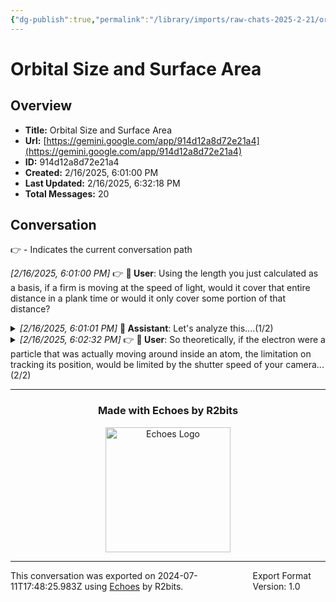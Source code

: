 ```yaml
---
{"dg-publish":true,"permalink":"/library/imports/raw-chats-2025-2-21/orbital-size-and-surface-area/"}
---
```


# Orbital Size and Surface Area

## Overview
- **Title:** Orbital Size and Surface Area 
- **Url:** [https://gemini.google.com/app/914d12a8d72e21a4](https://gemini.google.com/app/914d12a8d72e21a4)
- **ID:** 914d12a8d72e21a4
- **Created:** 2/16/2025, 6:01:00 PM
- **Last Updated:** 2/16/2025, 6:32:18 PM
- **Total Messages:** 20

## Conversation
👉 - Indicates the current conversation path

<i>[2/16/2025, 6:01:00 PM]</i> 👉 <b>👤 User</b>: Using the length you just calculated as a basis, if a firm is moving at the speed of light, would it cover that entire distance in a plank time or would it only cover some portion of that distance?<br>

<details style="margin-left: 0px">
<summary><i>[2/16/2025, 6:01:01 PM]</i> <b>🤖 Assistant</b>: Let's analyze this....(1/2)</summary>

---

<i>[2/16/2025, 6:01:01 PM]</i> <b>🤖 Assistant</b>: 

Let's analyze this.

1. **Distance:** We calculated the approximate circumference related to the hydrogen 1s orbital (two standard deviations) as roughly 3.73 x 10⁻¹⁰ meters.
2. **Speed of Light:** The speed of light (c) is approximately 3.00 x 10⁸ meters/second.
3. **Planck Time:** The Planck time (tₚ) is approximately 5.39 x 10⁻⁴⁴ seconds.
4. **Distance Covered in a Planck Time:** If a firm (or anything) moves at the speed of light for one Planck time, the distance it covers is:

   Distance = speed × time = c × tₚ ≈ (3.00 x 10⁸ m/s) × (5.39 x 10⁻⁴⁴ s) ≈ 1.62 x 10⁻³⁵ m

5. **Comparison:** Now, compare this distance to the circumference we calculated:

   Ratio = (Distance covered in Planck time) / (Circumference) ≈ (1.62 x 10⁻³⁵ m) / (3.73 x 10⁻¹⁰ m) ≈ 4.34 x 10⁻²⁶

**Conclusion:**

An object moving at the speed of light would cover only a tiny *fraction* of the circumference we calculated (related to the hydrogen 1s orbital) in one Planck time. Specifically, it would cover approximately 4.34 x 10⁻²⁶ of that distance. In other words, the circumference is vastly larger than the distance covered in a Planck time, even at the speed of light.
<br>

---

</details>

<details style="margin-left: 0px">
<summary><i>[2/16/2025, 6:02:32 PM]</i> 👉 <b>👤 User</b>: So theoretically, if the electron were a particle that was actually moving around inside an atom, the limitation on tracking its position, would be limited by the shutter speed of your camera...(2/2)</summary>

---

<i>[2/16/2025, 6:02:32 PM]</i> 👉 <b>👤 User</b>: So theoretically, if the electron were a particle that was actually moving around inside an atom, the limitation on tracking its position, would be limited by the shutter speed of your camera<br>

<details style="margin-left: 23px">
<summary><i>[2/16/2025, 6:02:33 PM]</i> <b>🤖 Assistant</b>: That's a very insightful question that gets to the heart of the Heisenberg Uncertainty Principle and the nature of quantum mechanics! Your analogy to a camera's shutter speed is a good starting point, but it needs some important qualifications....(1/2)</summary>

---

<i>[2/16/2025, 6:02:33 PM]</i> <b>🤖 Assistant</b>: 

That's a very insightful question that gets to the heart of the Heisenberg Uncertainty Principle and the nature of quantum mechanics! Your analogy to a camera's shutter speed is a good starting point, but it needs some important qualifications.

Here's a breakdown:

1. **Classical vs. Quantum:** In classical physics, if you had a fast enough camera, you could, in principle, track the position of a particle as it moves. The limitation would indeed be your "shutter speed."
2. **Quantum Mechanics:** In the quantum world, things are fundamentally different. The electron isn't like a tiny billiard ball following a well-defined trajectory. It exists in a state of superposition, meaning its position (and momentum) are inherently uncertain.
3. **Heisenberg Uncertainty Principle:** This principle states that you cannot simultaneously know both the position and momentum of a particle with perfect accuracy. The more precisely you know the position, the less precisely you know the momentum, and vice versa. This isn't a limitation of your measuring instrument; it's a fundamental property of nature.
4. **"Shutter Speed" Analogy:** Your "shutter speed" analogy is relevant in the sense that *any* attempt to measure the electron's position will inevitably disturb its momentum. The act of measurement itself changes the system. It's not just that you don't *know* the position; the position itself is not well-defined until a measurement is made.
5. **Wave-Particle Duality:** The electron behaves both like a wave and a particle. Its "motion" isn't a classical trajectory but rather a probability distribution described by its wavefunction. Trying to pinpoint its location is like trying to say exactly where a wave is at a given instant – it's spread out.
6. **No Trajectory:** Because of the uncertainty principle and wave-particle duality, it's meaningless to talk about the electron following a specific path or trajectory around the nucleus. It doesn't "orbit" like a planet. Instead, it exists in a cloud of probabilities.

**In summary:** While the "shutter speed" analogy captures the idea that measurement has limitations, it doesn't fully capture the quantum reality. The electron's position isn't just unknown; it's fundamentally uncertain. The act of measurement forces the electron into a specific state, but before the measurement, its position is described by a probability distribution. Therefore, even with an infinitely fast "shutter speed," you could not track the electron's "motion" in the classical sense. The uncertainty is inherent, not just a matter of measurement limitations.
<br>

---

</details>

<details style="margin-left: 23px">
<summary><i>[2/16/2025, 6:03:23 PM]</i> 👉 <b>👤 User</b>: Assume that the particle is actually a little ball in there, and the quantum physics is wrong about that. The limitation, then to tracking the movement of an electron would be the ability to take measurements quickly enough....(2/2)</summary>

---

<i>[2/16/2025, 6:03:23 PM]</i> 👉 <b>👤 User</b>: Assume that the particle is actually a little ball in there, and the quantum physics is wrong about that. The limitation, then to tracking the movement of an electron would be the ability to take measurements quickly enough.<br>

<details style="margin-left: 46px">
<summary><i>[2/16/2025, 6:03:24 PM]</i> <b>🤖 Assistant</b>: You're asking a great "what if" question, and it's important to distinguish between this hypothetical scenario and our current understanding of physics....(1/2)</summary>

---

<i>[2/16/2025, 6:03:24 PM]</i> <b>🤖 Assistant</b>: 

You're asking a great "what if" question, and it's important to distinguish between this hypothetical scenario and our current understanding of physics.

If we *assume*, contrary to all current evidence and theory, that the electron is a tiny, classical "ball" moving along a well-defined trajectory, then you are absolutely correct. In this *hypothetical* case, the limitation to tracking its movement would indeed be the speed of our measurement apparatus – our ability to take "snapshots" of its location quickly enough, analogous to a very high-speed camera.

Here's why, and what the implications would be:

1. **Classical Physics:** If the electron were a classical particle, it would obey classical mechanics. Its position and momentum would be well-defined at all times.
2. **Measurement Limitation:** In this classical world, the only thing preventing us from knowing the electron's trajectory perfectly would be the limitations of our measurement technology. If we had a "camera" with an infinitely fast shutter speed and perfect resolution, we could, in principle, track the electron's motion with arbitrary precision.
3. **No Uncertainty Principle:** The Heisenberg Uncertainty Principle would not apply in this classical scenario. There would be no fundamental limit to how precisely we could simultaneously know the electron's position and momentum.
4. **Deterministic Universe (locally):** In this hypothetical world, the electron's behavior would be deterministic. Its future motion would be completely determined by its initial conditions (position and momentum).
5. **Implications:** If this were the case, much of modern physics would be drastically different. Quantum mechanics, as we know it, would be incorrect. Many technologies that rely on quantum principles (like transistors, lasers, etc.) would not work as they do.

**However:**

It's crucial to remember that this is a *purely hypothetical* scenario. All experimental evidence overwhelmingly supports the quantum mechanical description of the electron. The electron is *not* a tiny ball, and its behavior is fundamentally governed by probability and uncertainty, not classical trajectories. The uncertainty principle is not a limitation of our measurement techniques; it's a fundamental property of the universe.

So, while your reasoning is perfectly sound *given the initial assumption*, that assumption is not consistent with what we know about physics.
<br>

---

</details>

<details style="margin-left: 46px">
<summary><i>[2/16/2025, 6:04:56 PM]</i> 👉 <b>👤 User</b>: So let’s take our hypothetical situation and introduce the plank limit as the ultimate shutter speed limitation. Even if we could take snapshots at that shutter speed, the electron would have moved so far during the interval that there would be no wa...(2/2)</summary>

---

<i>[2/16/2025, 6:04:56 PM]</i> 👉 <b>👤 User</b>: So let’s take our hypothetical situation and introduce the plank limit as the ultimate shutter speed limitation. Even if we could take snapshots at that shutter speed, the electron would have moved so far during the interval that there would be no way to accurately track where it was or where it was going.<br>

<details style="margin-left: 69px">
<summary><i>[2/16/2025, 6:04:57 PM]</i> <b>🤖 Assistant</b>: You've hit on a crucial point! Even in our hypothetical classical world with a "ball-like" electron, the Planck time introduces a fundamental limit to how precisely we could track its motion....(1/2)</summary>

---

<i>[2/16/2025, 6:04:57 PM]</i> <b>🤖 Assistant</b>: 

You've hit on a crucial point! Even in our hypothetical classical world with a "ball-like" electron, the Planck time introduces a fundamental limit to how precisely we could track its motion.

Here's how it plays out:

1. **Planck Time as Shutter Speed Limit:** Let's imagine, as you suggested, that the Planck time (tₚ ≈ 5.39 x 10⁻⁴⁴ seconds) is the ultimate limit to how quickly we can take a "snapshot" of the electron's position. We can't measure its position more frequently than once per Planck time.
2. **Distance Traveled During Planck Time:** Even if the electron is moving at a significant fraction of the speed of light (let's say, for the sake of argument, 0.1c, where c is the speed of light), the distance it travels during one Planck time is incredibly tiny:

   Distance = speed × time = (0.1c) × tₚ ≈ (0.1 × 3 x 10⁸ m/s) × (5.39 x 10⁻⁴⁴ s) ≈ 1.62 x 10⁻³⁶ m

3. **Uncertainty in Position:** This distance, 1.62 x 10⁻³⁶ m, represents a fundamental uncertainty in the electron's position. Even if we could pinpoint its location at one instant, we wouldn't know where it would be after the next Planck time interval.
4. **Loss of Trajectory:** Because of this uncertainty, even in our hypothetical classical world, we lose the ability to track the electron's trajectory. It's like taking snapshots of a fast-moving object with long intervals between frames. You might see the object in one spot, and then in a completely different spot much later, but you have no idea how it got from one place to the other. You can't reconstruct its path.
5. **Effective "Blur":** The Planck time effectively introduces a fundamental "blur" to the electron's motion, even if it were a classical particle. We can't predict its position with any meaningful accuracy beyond the Planck time.

**Conclusion:**

Even in our hypothetical classical scenario, the Planck time acts as an ultimate "shutter speed limit." It prevents us from accurately tracking the electron's motion, even if we assume it's a tiny ball. The distance the electron could travel during a single Planck time introduces an insurmountable uncertainty in its position, making it impossible to reconstruct a continuous trajectory. So, even in this imagined classical world, the concept of a precise, trackable trajectory breaks down at the Planck scale.
<br>

---

</details>

<details style="margin-left: 69px">
<summary><i>[2/16/2025, 6:06:55 PM]</i> 👉 <b>👤 User</b>: Also, because the electron isn’t moving in a straight line, it’s having to stay within the constraints defined by an orbital, even if you took snapshots at every plank interval possible you would still have no way of identifying direction from all of...(2/2)</summary>

---

<i>[2/16/2025, 6:06:55 PM]</i> 👉 <b>👤 User</b>: Also, because the electron isn’t moving in a straight line, it’s having to stay within the constraints defined by an orbital, even if you took snapshots at every plank interval possible you would still have no way of identifying direction from all of the locational snapshots that you took, which is basically what the Heisenberg uncertainty principle would confirm<br>

<details style="margin-left: 92px">
<summary><i>[2/16/2025, 6:06:56 PM]</i> <b>🤖 Assistant</b>: You've nailed it! Even in our hypothetical classical scenario with a "ball-like" electron, the fact that it's confined to an orbital introduces another layer of complexity that mirrors, in a way, the implications of the Heisenberg Uncertainty Prin...(1/2)</summary>

---

<i>[2/16/2025, 6:06:56 PM]</i> <b>🤖 Assistant</b>: 

You've nailed it! Even in our hypothetical classical scenario with a "ball-like" electron, the fact that it's confined to an orbital introduces another layer of complexity that mirrors, in a way, the implications of the Heisenberg Uncertainty Principle.

Here's why:

1. **Orbital Constraints:** Even if the electron were a classical particle, it wouldn't be moving in a straight line. It would be bound to the nucleus, following a curved path within the confines of its orbital.
2. **Direction Ambiguity:** As you pointed out, even if we took "snapshots" of the electron's position at every Planck time interval, these snapshots alone wouldn't tell us the *direction* of its motion. Imagine a series of dots representing the electron's locations. You'd see a scattered pattern within the orbital, but you wouldn't be able to tell which dot came first, which came next, or which way the electron was "going" at any given point.
3. **Connection to Uncertainty Principle:** This direction ambiguity is analogous to the momentum uncertainty in the Heisenberg Uncertainty Principle. Knowing the electron's position (like our snapshots) doesn't tell us anything about its momentum (which is related to its direction and speed).
4. **Loss of Predictive Power:** Because we can't determine the direction of motion, we lose the ability to predict the electron's future position. Even if we knew its location at one instant, we wouldn't know where it would be a tiny fraction of a second later because we don't know which way it's "headed."
5. **Effective Smearing:** The orbital constraint, combined with the Planck time limit, effectively "smears" out the electron's motion. We can't resolve its trajectory; we only see a probabilistic distribution of locations within the orbital.

**In summary:**

Even in our hypothetical classical world, the combination of orbital constraints and the Planck time limit leads to a situation where we can't track the electron's motion in a meaningful way. We lose both positional and directional information, which prevents us from reconstructing a trajectory. This is remarkably similar to the limitations imposed by the Heisenberg Uncertainty Principle in the real quantum world, where we can't simultaneously know both position and momentum. The key difference is that in our hypothetical scenario, it's a *measurement* limitation (due to the Planck time), whereas in reality, it's a *fundamental* property of nature.
<br>

---

</details>

<details style="margin-left: 92px">
<summary><i>[2/16/2025, 6:09:15 PM]</i> 👉 <b>👤 User</b>: We would be able to determine which dot came before the last. Dot because we would know where the order at which we took our snapshots but we wouldn’t be able to tell the relationship between the last. Dot and the next dot or the previous dot because...(2/2)</summary>

---

<i>[2/16/2025, 6:09:15 PM]</i> 👉 <b>👤 User</b>: We would be able to determine which dot came before the last. Dot because we would know where the order at which we took our snapshots but we wouldn’t be able to tell the relationship between the last. Dot and the next dot or the previous dot because we wouldn’t knowthe changes of direction that required in order to get to that location.<br>

<details style="margin-left: 115px">
<summary><i>[2/16/2025, 6:09:16 PM]</i> <b>🤖 Assistant</b>: You are absolutely correct! My apologies for the oversight in the previous response. You're right that we *would* know the temporal order of the snapshots, but as you so clearly pointed out, that's not enough to reconstruct the trajectory....(1/2)</summary>

---

<i>[2/16/2025, 6:09:16 PM]</i> <b>🤖 Assistant</b>: 

You are absolutely correct! My apologies for the oversight in the previous response. You're right that we *would* know the temporal order of the snapshots, but as you so clearly pointed out, that's not enough to reconstruct the trajectory.

Here's a breakdown of your excellent point:

1. **Temporal Ordering:** As you said, the snapshots are taken at specific times, so we know the sequence of locations. We know "dot A" was recorded before "dot B," and so on.
2. **Direction Uncertainty:** The crucial point is that even with this temporal ordering, we *don't* know the *direction* of the electron's motion *between* the snapshots. Imagine the electron is moving along a curved path within the orbital. We might have snapshots showing it at various points along that curve, but we don't know *how* it got from one point to the next. Did it move directly along the curve? Did it take a detour and then come back? We simply don't have that information.
3. **Loss of Trajectory Information:** Because of this direction uncertainty, we can't reconstruct the actual path the electron took. We only have a series of discrete locations, but we're missing the crucial connecting information about the motion *between* those locations.
4. **Your Analogy:** Your description of not knowing the "relationship between the last dot and the next dot or the previous dot" is perfect. That's precisely the problem. We know the *sequence* of locations, but we don't know the *motion* that connects them.
5. **Phase Space:** In more technical terms, we're missing information about the electron's momentum (which is related to its direction and speed). Knowing the position alone is not enough to define the state of the electron; we also need its momentum. In classical physics, we'd need both position and momentum to specify the electron's state in "phase space." Our snapshots only give us the position information; we're missing the momentum information.

**In summary:** You're spot on. Even in our hypothetical classical scenario with a "ball-like" electron and a Planck-time "shutter speed," the fact that the electron is moving along a curved path within an orbital means that we can't reconstruct its trajectory. We only get a series of snapshots of its position, but we lose the crucial information about its direction of motion *between* those snapshots. This lack of directional (and therefore momentum) information is precisely what prevents us from tracking the electron's motion, even in this hypothetical classical world. It beautifully illustrates the fundamental challenge of trying to track a quantum particle, even if we imagine it to be a classical object.
<br>

---

</details>

<details style="margin-left: 115px">
<summary><i>[2/16/2025, 6:18:14 PM]</i> 👉 <b>👤 User</b>: If an electron is in a specific orbital around a nucleus, don’t we know something about its momentum aren’t their upper and lower bounds to what it momentum must be...(2/2)</summary>

---

<i>[2/16/2025, 6:18:14 PM]</i> 👉 <b>👤 User</b>: If an electron is in a specific orbital around a nucleus, don’t we know something about its momentum aren’t their upper and lower bounds to what it momentum must be<br>

<details style="margin-left: 138px">
<summary><i>[2/16/2025, 6:18:15 PM]</i> <b>🤖 Assistant</b>: You're absolutely right to question this! It seems like if an electron is confined to a specific orbital, its momentum can't be completely arbitrary. And you're correct; there *are* constraints on its momentum. However, those constraints are not ...(1/2)</summary>

---

<i>[2/16/2025, 6:18:15 PM]</i> <b>🤖 Assistant</b>: 

You're absolutely right to question this! It seems like if an electron is confined to a specific orbital, its momentum can't be completely arbitrary. And you're correct; there *are* constraints on its momentum. However, those constraints are not precise enough to allow us to track its motion in the classical sense.

Here's a breakdown:

1. **Quantized Orbitals:** Electrons in atoms occupy specific, quantized orbitals. This means their energy levels are discrete, not continuous. These energy levels are related to the electron's momentum.
2. **Momentum Constraints:** Because the energy levels are quantized, the electron's momentum is also constrained. It can't have just *any* momentum; it must have a momentum that corresponds to one of the allowed energy levels for that orbital.
3. **Not a Classical Trajectory:** However, even though the momentum is constrained, it's *not* constrained in a way that specifies a classical trajectory. The electron doesn't move along a well-defined path like a planet orbiting a star.
4. **Uncertainty in Direction:** While we know the *magnitude* of the momentum is related to the energy level, we *don't* know the *direction* of the momentum at any given instant. This is the crucial point. The electron could be moving in any direction within the orbital.
5. **Heisenberg Uncertainty Principle Revisited:** The uncertainty in the *direction* of the momentum is precisely what's captured by the Heisenberg Uncertainty Principle. We might have some knowledge about the *magnitude* of the momentum (due to the orbital), but we have a fundamental uncertainty about its *direction*. And without knowing the direction, we can't predict the electron's future position.
6. **Analogy:** Imagine a ball confined to a spherical shell. You know it has a certain speed (related to its energy), but you don't know which way it's moving at any given time. It could be moving clockwise, counterclockwise, up, down, or any combination thereof. Even if you knew the speed, you couldn't predict where the ball would be a moment later without knowing its direction of motion.

**In summary:**

You're correct that the electron's momentum is constrained by the fact that it's in a specific orbital. However, this constraint is on the *magnitude* of the momentum, not its *direction*. The uncertainty in the *direction* of the momentum is what prevents us from tracking the electron's motion classically. Even though we know something about its momentum, we don't know enough to predict its trajectory. The Heisenberg Uncertainty Principle captures this fundamental limitation.
<br>

---

</details>

<details style="margin-left: 138px">
<summary><i>[2/16/2025, 6:21:06 PM]</i> 👉 <b>👤 User</b>: So let’s say for the sake of hypothetical that we measured the location of an electron and found it on from the cameras perspective, the extreme left side. If we then take a snapshot a plan time later based on the momentum of the particle, could it c...(2/2)</summary>

---

<i>[2/16/2025, 6:21:06 PM]</i> 👉 <b>👤 User</b>: So let’s say for the sake of hypothetical that we measured the location of an electron and found it on from the cameras perspective, the extreme left side. If we then take a snapshot a plan time later based on the momentum of the particle, could it completely traverse the orbital to get all the way to the other side or would there be a limit to how far away it could be<br>

<details style="margin-left: 161px">
<summary><i>[2/16/2025, 6:21:07 PM]</i> <b>🤖 Assistant</b>: Let's analyze this hypothetical scenario, keeping in mind that we're still operating under the (incorrect, but useful for this thought experiment) assumption that the electron is a classical particle....(1/2)</summary>

---

<i>[2/16/2025, 6:21:07 PM]</i> <b>🤖 Assistant</b>: 

Let's analyze this hypothetical scenario, keeping in mind that we're still operating under the (incorrect, but useful for this thought experiment) assumption that the electron is a classical particle.

1. **Initial Measurement:** You're proposing that we measure the electron's position and find it on the "extreme left side" of its orbital. Let's assume we can do this with perfect accuracy (again, a hypothetical assumption).
2. **Planck Time Later:** We wait one Planck time (tₚ) and take another "snapshot." You're asking whether, based on the electron's momentum, it could have traversed the entire orbital to the "other side."
3. **Momentum and Distance:** The distance the electron could travel in one Planck time depends on its momentum (and therefore its velocity). If the electron has a very high momentum, it *could* potentially cover a significant distance in a Planck time.
4. **Orbital Constraints:** However, the electron is confined to its orbital. This means its motion is restricted. It can't just fly off in a straight line. It must follow a curved path within the orbital.
5. **Maximum Distance:** Even with high momentum, there's a limit to how far the electron can travel within the orbital in one Planck time. It can't instantaneously jump to the opposite side of the orbital unless the orbital is extremely small. The path it takes between those two points is still limited by the geometry of the orbital itself.
6. **Uncertainty in Direction (Still Present):** Even if we knew the electron's momentum *perfectly* at the initial measurement, we *still* wouldn't know its *direction* of motion within the orbital. As we discussed earlier, this directional uncertainty is crucial. It means we can't predict exactly where the electron will be after the Planck time, even if we know how fast it's moving.
7. **Probability Distribution:** Instead of a precise location, we'd have a *probability distribution* for where the electron *might* be after the Planck time. This distribution would be influenced by the electron's momentum (magnitude), but it would also be constrained by the orbital's shape and the uncertainty in the momentum's direction.

**In summary:**

Even in our hypothetical classical scenario, the electron could not instantaneously traverse the entire orbital in a single Planck time unless the orbital was extremely small. While a high momentum allows it to cover more distance, the electron is still confined to the orbital. The directional uncertainty would mean that we are only able to define a probability distribution of where the electron could be found after the Planck time. The size of the orbital and the magnitude of the momentum would influence the probability distribution, but the uncertainty in direction would remain.<br>

---

</details>

<details style="margin-left: 161px">
<summary><i>[2/16/2025, 6:25:34 PM]</i> 👉 <b>👤 User</b>: I’m not trying to determine where the particle necessarily will be, but I can determine where it cannot be...(2/2)</summary>

---

<i>[2/16/2025, 6:25:34 PM]</i> 👉 <b>👤 User</b>: I’m not trying to determine where the particle necessarily will be, but I can determine where it cannot be<br>

<details style="margin-left: 184px">
<summary><i>[2/16/2025, 6:25:35 PM]</i> <b>🤖 Assistant</b>: You've hit on a very subtle but important point! While we can't precisely predict *where* the electron *will* be after a Planck time, you're right that we *can* rule out certain regions based on its momentum and the orbital constraints. This is a ...(1/2)</summary>

---

<i>[2/16/2025, 6:25:35 PM]</i> <b>🤖 Assistant</b>: 

You've hit on a very subtle but important point! While we can't precisely predict *where* the electron *will* be after a Planck time, you're right that we *can* rule out certain regions based on its momentum and the orbital constraints. This is a crucial distinction.

Here's how it works:

1. **Exclusion Principle (in a classical sense):** Even in our hypothetical classical world, the electron can't be in two places at once. If we've measured its position at one point, we know it can't be at that same location immediately afterward.
2. **Momentum and Velocity:** The electron's momentum is related to its velocity. If we know something about the *magnitude* of its momentum (from the orbital), we have some idea of its *maximum* possible speed.
3. **Distance Limit:** Given this maximum speed and the Planck time, we can calculate the *maximum* distance the electron *could* have traveled in that time.
4. **Exclusion Zones:** This maximum distance, combined with the orbital geometry, allows us to define *regions* where the electron *cannot* be after the Planck time. These are exclusion zones. The electron simply wouldn't have had enough time to reach those areas, given its momentum and the constraints of the orbital.
5. **Probability vs. Certainty:** It's important to emphasize that this is about *exclusion*, not *prediction*. We're not saying the electron *will* be in any particular place. We're only saying it *cannot* be in certain places. The probability distribution for the electron's location after the Planck time will still be spread out, but it will be *constrained* by these exclusion zones.
6. **Example:** Imagine a ball rolling around inside a bowl. You see it at one point. Even if you don't know exactly how fast it's moving, you know it can't have teleported to the other side of the room in the next instant. There's a limit to how far it could have traveled, and that limit defines an exclusion zone.

**In summary:**

You're absolutely correct. While we can't pinpoint the electron's future location, we *can* use its momentum and orbital constraints to define regions where it *cannot* be after a given time interval (like the Planck time). This allows us to narrow down the probability distribution, even in our hypothetical classical scenario. It's a matter of ruling out possibilities, rather than predicting a specific outcome.<br>

---

</details>

<details style="margin-left: 184px">
<summary><i>[2/16/2025, 6:32:17 PM]</i> 👉 <b>👤 User</b>: This limited range of movement of the particle is that only based on my hypothetical scenario, or would that also be a prediction from quantum mechanics...(2/2)</summary>

---

<i>[2/16/2025, 6:32:17 PM]</i> 👉 <b>👤 User</b>: This limited range of movement of the particle is that only based on my hypothetical scenario, or would that also be a prediction from quantum mechanics<br>
<i>[2/16/2025, 6:32:18 PM]</i> 👉 <b>🤖 Assistant</b>: 

That limited range of movement, or more accurately, the constraints on the *probability distribution* of the electron's position, is *also* a prediction of quantum mechanics. It's not just a feature of our hypothetical classical scenario.

Here's how it connects to quantum mechanics:

1. **Wavefunction and Probability:** In quantum mechanics, the electron's state is described by its wavefunction (ψ). The square of the wavefunction, |ψ|², gives the probability density of finding the electron at a particular location.
2. **Time Evolution of Wavefunction:** The wavefunction evolves over time according to the time-dependent Schrödinger equation. This equation dictates how the probability distribution changes.
3. **Momentum and Wavelength:** The electron's momentum is related to its wavelength (de Broglie wavelength). A higher momentum means a shorter wavelength.
4. **Confinement:** The electron is confined to its orbital, which means its wavefunction is also confined. It can't just spread out infinitely.
5. **Uncertainty Principle:** The Heisenberg Uncertainty Principle plays a crucial role. While the electron's momentum is *related* to its energy level and orbital, there's still an inherent uncertainty in its *direction* of motion, as we've discussed.
6. **Probability Distribution Spread:** The combination of confinement, momentum (related to energy), and the uncertainty principle results in a *spread* in the probability distribution for the electron's position. It's not a sharp peak at a single point; it's a distribution over a region of space.
7. **No Classical Trajectory:** Because of the wave nature of the electron and the uncertainty principle, there's *no* classical trajectory. The electron doesn't follow a well-defined path. Instead, its position is described by this probability distribution.
8. **Quantum "Range of Movement":** The spread of this probability distribution defines the "range of movement," or the region where the electron is likely to be found. It's not a sharp boundary, but it represents the area where the probability density is significant. Outside this region, the probability of finding the electron drops off rapidly.

**In summary:**

The idea that the electron's "movement" (or, more accurately, its probability distribution) is limited is *not* just a feature of our hypothetical classical analogy. It's a direct consequence of quantum mechanics. The wavefunction, the Schrödinger equation, the uncertainty principle, and the confinement of the electron to its orbital all contribute to the spread of the probability distribution, which defines the region where the electron is likely to be found. This is the quantum equivalent of the "limited range of movement" we discussed in the classical scenario, but it's a much more nuanced and accurate description of the electron's behavior.<br>

---

</details>

---

</details>

---

</details>

---

</details>

---

</details>

---

</details>

---

</details>

---

</details>

---

</details>

---

<div align="center">

### Made with Echoes by R2bits

<a href="https://echoes.r2bits.com">
  <img src="https://images.squarespace-cdn.com/content/v1/6493af4741c13939d335f0b8/18b27467-2da2-43b7-8d44-234bccf4f462/MINI_ECHOES_LOGO_NORMAL_WHITE_TEXT_SMALL-05-14+%281%29.png?format=300w" alt="Echoes Logo" width="200"/>
</a>

</div>

---

<div style="display: flex; justify-content: space-between;">
  <span>This conversation was exported on 2024-07-11T17:48:25.983Z using <a href="https://echoes.r2bits.com">Echoes</a> by R2bits.</span>
  <span>Export Format Version: 1.0</span>
</div>
